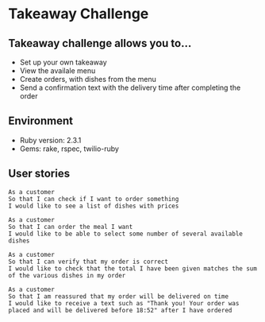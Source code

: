 Takeaway Challenge
==================

Takeaway challenge allows you to...
-------
* Set up your own takeaway
* View the availale menu
* Create orders, with dishes from the menu
* Send a confirmation text with the delivery time after completing the order

Environment
-------
* Ruby version: 2.3.1
* Gems: rake, rspec, twilio-ruby


User stories
-----
```
As a customer
So that I can check if I want to order something
I would like to see a list of dishes with prices

As a customer
So that I can order the meal I want
I would like to be able to select some number of several available dishes

As a customer
So that I can verify that my order is correct
I would like to check that the total I have been given matches the sum of the various dishes in my order

As a customer
So that I am reassured that my order will be delivered on time
I would like to receive a text such as "Thank you! Your order was placed and will be delivered before 18:52" after I have ordered
```

